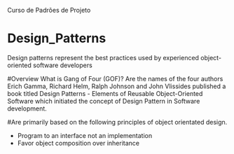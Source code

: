 Curso de Padrões de Projeto
# Design_Patterns
Design patterns represent the best practices used by experienced object-oriented software developers

#Overview
What is Gang of Four (GOF)?
Are the names of the four authors Erich Gamma, Richard Helm, Ralph Johnson and John Vlissides published
a book titled Design Patterns - Elements of Reusable Object-Oriented Software
which initiated the concept of Design Pattern in Software development.

#Are primarily based on the following principles of object orientated design.
- Program to an interface not an implementation
- Favor object composition over inheritance